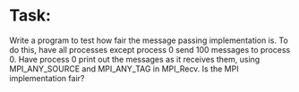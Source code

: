 # Task:

Write a program to test how fair the message passing implementation is. To do this, have all processes except process 0 send 100 messages to process 0. Have process 0 print out the messages as it receives them, using MPI_ANY_SOURCE and MPI_ANY_TAG in MPI_Recv. Is the MPI implementation fair?

